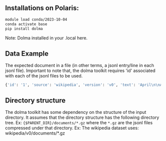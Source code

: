 ## Installations on Polaris: 
```bash
module load conda/2023-10-04
conda activate base
pip install dolma
```

Note: Dolma installed in your .local here. 

## Data Example
The expected document in a file (in other terms, a jsonl entry/line in each jsonl file). Important to note that, the dolma toolkit requires 'id' associated with each of the jsonl files to be used. 
```bash
{'id': '1', 'source': 'wikipedia', 'version': 'v0', 'text': 'April\n\nApril (Apr.) is the fourth month of the year in the Julian and Gregorian calendars, and comes between March and May. It is one of the four months to have 30 days.\nApril always begins on the same day of the week as July, and additionally, January in leap years. April always ends on the same day of the week as December.\nThe Month.\nApril comes between March and May, making it the fourth month of the year. It also comes first in the year out of the four months that have 30 days, as June, September and November are later in the year.\nApril begins on the same day of the week as July every year and on the same day of the week as January in leap years. April ends on the same day of the week as December every year, as each other\'s last days are exactly 35 weeks (245 days) apart.\nIn common years, April starts on the same day of the week as October of the previous year, and in leap years, May of the previous year. In common years, April finishes on the same day of the week as July of the previous year, and in leap years, February and October of the previous year. In common years immediately after other common years, April starts on the same day of the week as January of the previous year, and in leap years and years immediately after that, April finishes on the same day of the week as January of the previous year.\nIn years immediately before common years, April starts on the same day of the week as September and December of the following year, and in years immediately before leap years, June of the following year. In years immediately before common years, April finishes on the same day of the week as September of the following year, and in years immediately before leap years, March and June of the following year.\nApril is a spring month in the Northern Hemisphere and an autumn/fall month in the Southern Hemisphere. In each hemisphere, it is the seasonal equivalent of October in the other.\nIt is unclear as to where April got its name. A common theory is that it comes from the Latin word "aperire", meaning "to open", referring to flowers opening in spring. Another theory is that the name could come from Aphrodite, the Greek goddess of love. It was originally the second month in the old Roman Calendar, before the start of the new year was put to January 1.\nQuite a few festivals are held in this month. In many Southeast Asian cultures, new year is celebrated in this month (including Songkran). In Western Christianity, Easter can be celebrated on a Sunday between March 22 and April 25. In Orthodox Christianity, it can fall between April 4 and May 8. At the end of the month, Central and Northern European cultures celebrate Walpurgis Night on April 30, marking the transition from winter into summer.\nApril in poetry.\nPoets use "April" to mean the end of winter. For example: "April showers bring May flowers."', 'created': '2023-10-01T00:00:00.000Z', 'added': '2024-01-24T20:02:59.580Z', 'metadata': {'revid': '9086769', 'url': 'https://simple.wikipedia.org/wiki?curid=1', 'length': 600}}​
```

## Directory structure 

The dolma toolkit has some dependency on the structure of the input directory. It assumes that the directory structure has the following directory tree. Ex: `{$PARENT_DIR}/documents/*.gz` where the `*.gz` are the jsonl files compressed under that directory. 
Ex: The wikipedia dataset uses: wikipedia/v0/documents/*.gz 
